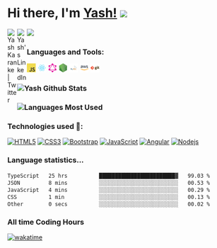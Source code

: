 # Hi there, I'm [Yash!](https://dextel2.surge.sh) <img src="https://media.giphy.com/media/hvRJCLFzcasrR4ia7z/giphy.gif" width="25px">

<a href="https://twitter.com/KarankeYash">
  <img align="left" alt="Yash Karanke | Twitter" width="22px" src="https://raw.githubusercontent.com/peterthehan/peterthehan/master/assets/twitter.svg" />
</a>
<a href="https://www.linkedin.com/in/yash-karanke-software-engineer/">
  <img align="left" alt="Yash's LinkedIn" width="22px" src="https://raw.githubusercontent.com/peterthehan/peterthehan/master/assets/linkedin.svg" />
</a>


![](https://visitor-badge.glitch.me/badge?page_id=dextel2.dextel2)

### Languages and Tools: 

<code><img height="20" src="https://raw.githubusercontent.com/github/explore/80688e429a7d4ef2fca1e82350fe8e3517d3494d/topics/javascript/javascript.png"></code>
<code><img height="20" src="https://raw.githubusercontent.com/github/explore/80688e429a7d4ef2fca1e82350fe8e3517d3494d/topics/react/react.png"></code>
<code><img height="20" src="https://raw.githubusercontent.com/github/explore/5c058a388828bb5fde0bcafd4bc867b5bb3f26f3/topics/graphql/graphql.png"></code>
<code><img height="20" src="https://raw.githubusercontent.com/github/explore/80688e429a7d4ef2fca1e82350fe8e3517d3494d/topics/nodejs/nodejs.png"></code>
<code><img height="20" src="https://raw.githubusercontent.com/github/explore/80688e429a7d4ef2fca1e82350fe8e3517d3494d/topics/mysql/mysql.png"></code>
<code><img height="20" src="https://raw.githubusercontent.com/github/explore/80688e429a7d4ef2fca1e82350fe8e3517d3494d/topics/aws/aws.png"></code>
<code><img height="20" src="https://raw.githubusercontent.com/github/explore/80688e429a7d4ef2fca1e82350fe8e3517d3494d/topics/git/git.png"></code>

                                                                                                                           
### ![Yash Github Stats](https://github-readme-stats.vercel.app/api?username=dextel2&theme=radical&show_icons=true&hide_border=true)

### ![Languages Most Used](https://github-readme-stats.vercel.app/api/top-langs/?username=dextel2&layout=compact&theme=radical&show_icons=true&hide_border=true)


                                                                                                                                                 
                                                                                                                                                 
### Technologies used  :construction:: 

[![HTML5](https://img.shields.io/badge/-HTML5-E34F26?style=flat&logo=html5&logoColor=white&link=https://github.com/dextel2)](https://github.com/dextel2) 
[![CSS3](https://img.shields.io/badge/-CSS3-1572B6?style=flat&logo=css3&link=https://github.com/dextel2)](https://github.com/dextel2) 
[![Bootstrap](https://img.shields.io/badge/-Bootstrap-563D7C?style=flat&logo=bootstrap&link=https://github.com/dextel2)](https://github.com/dextel2)
[![JavaScript](https://img.shields.io/badge/-JavaScript-black?style=flat&logo=javascript&link=https://github.com/dextel2)](https://github.com/dextel2) 
[![Angular](https://img.shields.io/badge/-Reactjs-black?style=flat&logo=react&link=https://github.com/dextel2)](https://github.com/dextel2)
[![Nodejs](https://img.shields.io/badge/-Nodejs-black?style=flat&logo=node.js&link=https://github.com/dextel2)](https://github.com/dextel2)
 
### Language statistics...

<!--START_SECTION:waka-->

```text
TypeScript   25 hrs          ████████████████████████▓   99.03 %
JSON         8 mins          ░░░░░░░░░░░░░░░░░░░░░░░░░   00.53 %
JavaScript   4 mins          ░░░░░░░░░░░░░░░░░░░░░░░░░   00.29 %
CSS          1 min           ░░░░░░░░░░░░░░░░░░░░░░░░░   00.13 %
Other        0 secs          ░░░░░░░░░░░░░░░░░░░░░░░░░   00.02 %
```

<!--END_SECTION:waka-->



### All time Coding Hours                                                                                                                                                 
[![wakatime](https://wakatime.com/badge/user/efc4928d-c420-4b31-a817-99b0e6502a8b.svg)](https://wakatime.com/@efc4928d-c420-4b31-a817-99b0e6502a8b)

